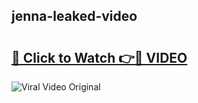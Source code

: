 ## jenna-leaked-video 

# <h2><a href="http://freeplayer.one?title=jenna-leaked-video&ref=21J">🔗 Click to Watch 👉🔴 VIDEO</a></h2>

<a href="http://freeplayer.one?title=jenna-leaked-video&ref=21J" rel="nofollow" data-target="animated-image.originalLink"><img src="https://i.ibb.co.com/xMMVF88/686577567.gif" alt="Viral Video Original" style="max-width: 100%; display: inline-block;" data-target="animated-image.originalImage"></a>

